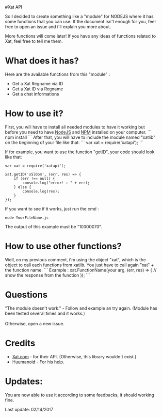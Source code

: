 #Xat API

<p>So I decided to create something like a "module" for NODEJS where it has some functions that you can use. If the document isn't enough for you, feel free to open an issue and i'll explain you more about.</p>
<p>More functions will come later! If you have any ideas of functions related to Xat, feel free to tell me them.</p>

<h1>What does it has?</h1>

<p>Here are the available functions from this "module" :</p>

<ul>
    <li>Get a Xat Regname via ID</li>
    <li>Get a Xat ID via Regname</li>
    <li>Get a chat informations</li>
</ul>

<h1>How to use it?</h1>
First, you will have to install all needed modules to have it working but before you need to have <a href="https://nodejs.org/en/">NodeJS</a> and <a href="https://www.npmjs.com/">NPM</a> installed on your computer.
```
npm install
```
After that, you will have to include the module named "xatlib" on the beginning of your file like that:
```
var xat = require('xatapi');
```

If for example, you want to use the function "getID", your code should look like that: 
```
var xat = require('xatapi');

xat.getID('xSlOom', (err, res) => {
    if (err !== null) {
        console.log("error! : " + err);
    } else {
        console.log(res);
    }    
});
```
If you want to see if it works, just run the cmd : 
```
node YourFileName.js
```
The output of this example must be "10000070".

<h1>How to use other functions?</h1>
Well, on my previous comment, i'm using the object "xat", which is the object to call each functions from xatlib.
You just have to call again "xat" + the function name.
```
Example : 
xat.FunctionName(your arg, (err, res) => {
    // show the response from the function
});
```
<h1>Questions</h1>
"The module doesn't work." - Follow and example an try again. (Module has been tested several times and it works.)<br /><br />
Otherwise, open a new issue.
<h1>Credits</h1>
<ul>
    <li><a href="http://xat.com/">Xat.com</a> - for their API. (Otherwise, this library wouldn't exist.)</li>
    <li>Huumanoid - For his help.
</ul>

<h1>Updates:</h1>
<p>You are now able to use it according to some feedbacks, it should working fine.</p>
<p>Last update: 02/14/2017</p>
